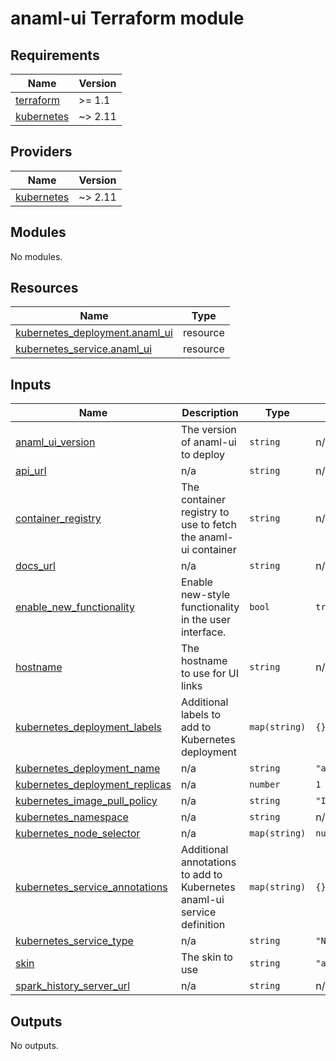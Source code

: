 # anaml-ui Terraform module

<!-- BEGIN_TF_DOCS -->
## Requirements

| Name | Version |
|------|---------|
| <a name="requirement_terraform"></a> [terraform](#requirement\_terraform) | >= 1.1 |
| <a name="requirement_kubernetes"></a> [kubernetes](#requirement\_kubernetes) | ~> 2.11 |

## Providers

| Name | Version |
|------|---------|
| <a name="provider_kubernetes"></a> [kubernetes](#provider\_kubernetes) | ~> 2.11 |

## Modules

No modules.

## Resources

| Name | Type |
|------|------|
| [kubernetes_deployment.anaml_ui](https://registry.terraform.io/providers/hashicorp/kubernetes/latest/docs/resources/deployment) | resource |
| [kubernetes_service.anaml_ui](https://registry.terraform.io/providers/hashicorp/kubernetes/latest/docs/resources/service) | resource |

## Inputs

| Name | Description | Type | Default | Required |
|------|-------------|------|---------|:--------:|
| <a name="input_anaml_ui_version"></a> [anaml\_ui\_version](#input\_anaml\_ui\_version) | The version of anaml-ui to deploy | `string` | n/a | yes |
| <a name="input_api_url"></a> [api\_url](#input\_api\_url) | n/a | `string` | n/a | yes |
| <a name="input_container_registry"></a> [container\_registry](#input\_container\_registry) | The container registry to use to fetch the anaml-ui container | `string` | n/a | yes |
| <a name="input_docs_url"></a> [docs\_url](#input\_docs\_url) | n/a | `string` | n/a | yes |
| <a name="input_enable_new_functionality"></a> [enable\_new\_functionality](#input\_enable\_new\_functionality) | Enable new-style functionality in the user interface. | `bool` | `true` | no |
| <a name="input_hostname"></a> [hostname](#input\_hostname) | The hostname to use for UI links | `string` | n/a | yes |
| <a name="input_kubernetes_deployment_labels"></a> [kubernetes\_deployment\_labels](#input\_kubernetes\_deployment\_labels) | Additional labels to add to Kubernetes deployment | `map(string)` | `{}` | no |
| <a name="input_kubernetes_deployment_name"></a> [kubernetes\_deployment\_name](#input\_kubernetes\_deployment\_name) | n/a | `string` | `"anaml-ui"` | no |
| <a name="input_kubernetes_deployment_replicas"></a> [kubernetes\_deployment\_replicas](#input\_kubernetes\_deployment\_replicas) | n/a | `number` | `1` | no |
| <a name="input_kubernetes_image_pull_policy"></a> [kubernetes\_image\_pull\_policy](#input\_kubernetes\_image\_pull\_policy) | n/a | `string` | `"IfNotPresent"` | no |
| <a name="input_kubernetes_namespace"></a> [kubernetes\_namespace](#input\_kubernetes\_namespace) | n/a | `string` | n/a | yes |
| <a name="input_kubernetes_node_selector"></a> [kubernetes\_node\_selector](#input\_kubernetes\_node\_selector) | n/a | `map(string)` | `null` | no |
| <a name="input_kubernetes_service_annotations"></a> [kubernetes\_service\_annotations](#input\_kubernetes\_service\_annotations) | Additional annotations to add to Kubernetes anaml-ui service definition | `map(string)` | `{}` | no |
| <a name="input_kubernetes_service_type"></a> [kubernetes\_service\_type](#input\_kubernetes\_service\_type) | n/a | `string` | `"NodePort"` | no |
| <a name="input_skin"></a> [skin](#input\_skin) | The skin to use | `string` | `"anaml"` | no |
| <a name="input_spark_history_server_url"></a> [spark\_history\_server\_url](#input\_spark\_history\_server\_url) | n/a | `string` | n/a | yes |

## Outputs

No outputs.
<!-- END_TF_DOCS -->